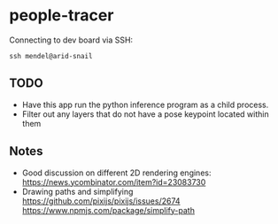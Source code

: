 # people-tracer

Connecting to dev board via SSH:

```
ssh mendel@arid-snail
```

## TODO
* Have this app run the python inference program as a child process.
* Filter out any layers that do not have a pose keypoint located within them

## Notes
* Good discussion on different 2D rendering engines: https://news.ycombinator.com/item?id=23083730
* Drawing paths and simplifying https://github.com/pixijs/pixijs/issues/2674 https://www.npmjs.com/package/simplify-path

